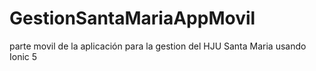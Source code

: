 # GestionSantaMariaAppMovil
parte movil de la aplicación para la gestion del HJU Santa Maria usando Ionic 5
